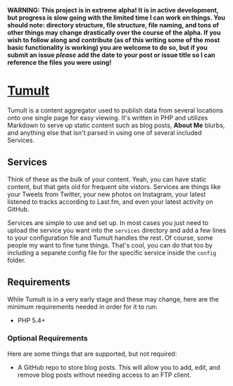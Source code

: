 **WARNING: This project is in extreme alpha! It is in active development, but progress is slow going with the limited time I can work on things. You should note: directory structure, file structure, file naming, and tons of other things may change drastically over the course of the alpha. If you wish to follow along and contribute (as of this writing some of the most basic functionality is working) you are welcome to do so, but if you submit an issue _please_ add the date to your post or issue title so I can reference the files you were using!**

# [Tumult](#)

Tumult is a content aggregator used to publish data from several locations onto one single page for easy viewing. It's written in PHP and utilizes Markdown to serve up static content such as blog posts, **About Me** blurbs, and anything else that isn't parsed in using one of several included Services.

## Services

Think of these as the bulk of your content. Yeah, you can have static content, but that gets old for frequent site vistors. Services are things like your Tweets from Twitter, your new photos on Instagram, your latest listened to tracks according to Last.fm, and even your latest activity on GitHub.

Services are simple to use and set up. In most cases you just need to upload the service you want into the `services` directory and add a few lines to your configuration file and Tumult handles the rest. Of course, some people my want to fine tune things. That's cool, you can do that too by including a separete config file for the specific service inside the `config` folder.

## Requirements

While Tumult is in a very early stage and these may change, here are the minimum requirements needed in order for it to run:

* PHP 5.4+

### Optional Requirements

Here are some things that are supported, but not required:

* A GitHub repo to store blog posts. This will allow you to add, edit, and remove blog posts without needing access to an FTP client.
